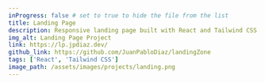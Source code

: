 ```yaml
---
inProgress: false # set to true to hide the file from the list
title: Landing Page
description: Responsive landing page built with React and Tailwind CSS.
img_alt: Landing Page Project
link: https://lp.jpdiaz.dev/
github_link: https://github.com/JuanPabloDiaz/landingZone
tags: ['React', 'Tailwind CSS']
image_path: /assets/images/projects/landing.png
---
```

